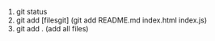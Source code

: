 1. git status
2. git add [filesgit] (git add README.md index.html index.js)
3. git add . (add all files)